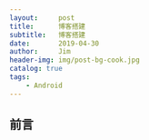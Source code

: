 ```yaml
---
layout:     post
title:      博客搭建
subtitle:   博客搭建
date:       2019-04-30
author:     Jim
header-img: img/post-bg-cook.jpg
catalog: true
tags:
    - Android
---
```


## 前言

